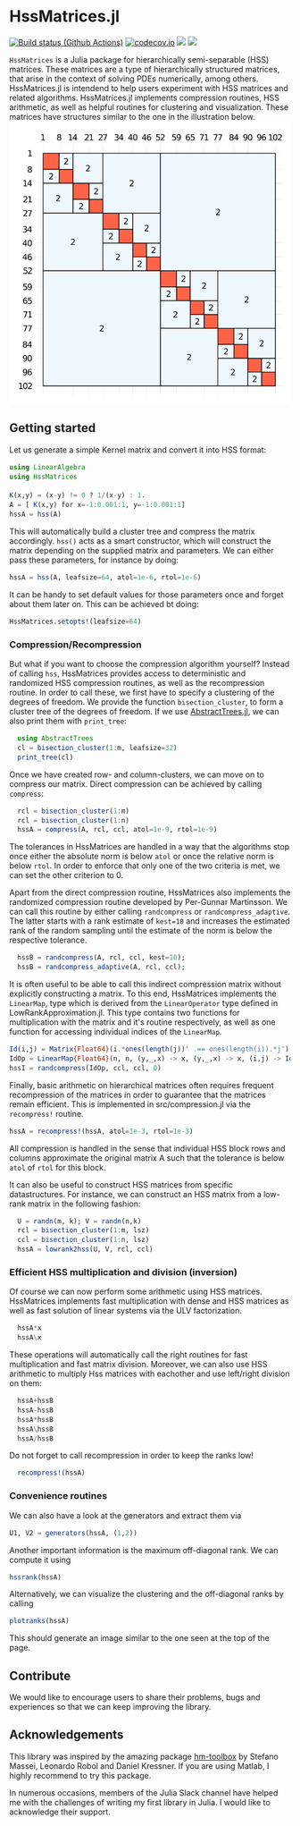 # HssMatrices.jl

[![Build status (Github Actions)](https://github.com/bonevbs/HssMatrices.jl/workflows/CI/badge.svg)](https://github.com/bonevbs/HssMatrices.jl/actions)
[![codecov.io](http://codecov.io/github/bonevbs/HssMatrices.jl/coverage.svg?branch=main)](http://codecov.io/github/bonevbs/HssMatrices.jl?branch=main)
[![](https://img.shields.io/badge/docs-stable-blue.svg)](https://bonevbs.github.io/HssMatrices.jl/stable)
[![](https://img.shields.io/badge/docs-dev-blue.svg)](https://bonevbs.github.io/HssMatrices.jl/dev)

`HssMatrices` is a Julia package for hierarchically semi-separable (HSS) matrices. These matrices are a type of hierarchically structured matrices, that arise in the context of solving PDEs numerically, among others. HssMatrices.jl is intendend to help users experiment with HSS matrices and related algorithms. HssMatrices.jl implements compression routines, HSS arithmetic, as well as helpful routines for clustering and visualization. These matrices have structures similar to the one in the illustration below.
![Plotranks](./img/plotranks.svg)

## Getting started

Let us generate a simple Kernel matrix and convert it into HSS format:
```Julia
using LinearAlgebra
using HssMatrices

K(x,y) = (x-y) != 0 ? 1/(x-y) : 1.
A = [ K(x,y) for x=-1:0.001:1, y=-1:0.001:1]
hssA = hss(A)
```
This will automatically build a cluster tree and compress the matrix accordingly. `hss()` acts as a smart constructor, which will construct the matrix depending on the supplied matrix and parameters. We can either pass these parameters, for instance by doing:
```Julia
hssA = hss(A, leafsize=64, atol=1e-6, rtol=1e-6)
```
It can be handy to set default values for those parameters once and forget about them later on. This can be achieved bt doing:
```Julia
HssMatrices.setopts!(leafsize=64)
```

### Compression/Recompression
But what if you want to choose the compression algorithm yourself? Instead of calling `hss`, HssMatrices provides access to deterministic and randomized HSS compression routines, as well as the recompression routine. In order to call these, we first have to specify a clustering of the degrees of freedom. We provide the function `bisection_cluster`, to form a cluster tree of the degrees of freedom. If we use [AbstractTrees.jl](https://github.com/JuliaCollections/AbstractTrees.jl), we can also print them with `print_tree`:
```Julia
  using AbstractTrees
  cl = bisection_cluster(1:m, leafsize=32)
  print_tree(cl)
```
Once we have created row- and column-clusters, we can move on to compress our matrix. Direct compression can be achieved by calling `compress`:
```Julia
  rcl = bisection_cluster(1:m)
  rcl = bisection_cluster(1:n)
  hssA = compress(A, rcl, ccl, atol=1e-9, rtol=1e-9)
```
The tolerances in HssMatrices are handled in a way that the algorithms stop once either the absolute norm is below `atol` or once the relative norm is below `rtol`. In order to enforce that only one of the two criteria is met, we can set the other criterion to 0.

Apart from the direct compression routine, HssMatrices also implements the randomized compression routine developed by Per-Gunnar Martinsson. We can call this routine by either calling `randcompress` or `randcompress_adaptive`. The latter starts with a rank estimate of `kest=10` and increases the estimated rank of the random sampling until the estimate of the norm is below the respective tolerance.
```Julia
  hssB = randcompress(A, rcl, ccl, kest=10);
  hssB = randcompress_adaptive(A, rcl, ccl);
```
It is often useful to be able to call this indirect compression matrix without explicitly constructing a matrix. To this end, HssMatrices implements the `LinearMap`, type which is derived from the `LinearOperator` type defined in LowRankApproximation.jl. This type contains two functions for multiplication with the matrix and it's routine respectively, as well as one function for accessing individual indices of the `LinearMap`.
```Julia
Id(i,j) = Matrix{Float64}(i.*ones(length(j))' .== ones(length(i)).*j')
IdOp = LinearMap{Float64}(n, n, (y,_,x) -> x, (y,_,x) -> x, (i,j) -> Id(i,j), nothing)
hssI = randcompress(IdOp, ccl, ccl, 0)
```


Finally, basic arithmetic on hierarchical matrices often requires frequent recompression of the matrices in order to guarantee that the matrices remain efficient. This is implemented in src/compression.jl via the `recompress!` routine. 
```Julia
hssA = recompress!(hssA, atol=1e-3, rtol=1e-3)
```
All compression is handled in the sense that individual HSS block rows and columns approximate the original matrix A such that the tolerance is below `atol` of `rtol` for this block.

It can also be useful to construct HSS matrices from specific datastructures. For instance, we can construct an HSS matrix from a low-rank matrix in the following fashion:
```Julia
  U = randn(m, k); V = randn(n,k)
  rcl = bisection_cluster(1:m, lsz)
  ccl = bisection_cluster(1:n, lsz)
  hssA = lowrank2hss(U, V, rcl, ccl)
```

### Efficient HSS multiplication and division (inversion)
Of course we can now perform some arithmetic using HSS matrices. HssMatrices implements fast multiplication with dense and HSS matrices as well as fast solution of linear systems via the ULV factorization.
```Julia
  hssA*x
  hssA\x
```
These operations will automatically call the right routines for fast multiplication and fast matrix division. Moreover, we can also use HSS arithmetic to multiply Hss matrices with eachother and use left/right division on them:
```Julia
  hssA+hssB
  hssA-hssB
  hssA*hssB
  hssA\hssB
  hssA/hssB
```
Do not forget to call recompression in order to keep the ranks low!
```Julia
  recompress!(hssA)
```
### Convenience routines
We can also have a look at the generators and extract them via
```Julia
U1, V2 = generators(hssA, (1,2))
```
Another important information is the maximum off-diagonal rank. We can compute it using
```Julia
hssrank(hssA)
```
Alternatively, we can visualize the clustering and the off-diagonal ranks by calling
```Julia
plotranks(hssA)
```
This should generate an image similar to the one seen at the top of the page.

## Contribute
We would like to encourage users to share their problems, bugs and experiences so that we can keep improving the library.

## Acknowledgements
This library was inspired by the amazing package [hm-toolbox](https://github.com/numpi/hm-toolbox) by Stefano Massei, Leonardo Robol and Daniel Kressner. If you are using Matlab, I highly recommend to try this package.

In numerous occasions, members of the Julia Slack channel have helped me with the challenges of writing my first library in Julia. I would like to acknowledge their support.
